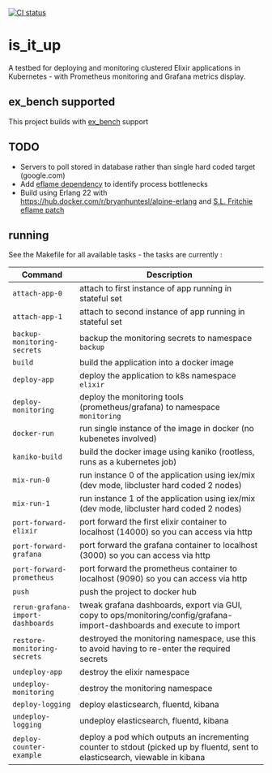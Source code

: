 [![CI status](https://travis-ci.org/bryanhuntesl/ex_bench.svg?branch=master)](https://travis-ci.org/bryanhuntesl/ex_bench)

# is_it_up

A testbed for deploying and monitoring clustered Elixir applications in Kubernetes - with Prometheus monitoring and Grafana metrics display.

## ex_bench supported

This project builds with [ex_bench](https://github.com/bryanhuntesl/ex_bench/) support

## TODO

* Servers to poll stored in database rather than single hard coded target (google.com)
* Add [eflame dependency](https://github.com/esl/eflame) to identify process bottlenecks
* Build using Erlang 22 with https://hub.docker.com/r/bryanhuntesl/alpine-erlang and [S.L. Fritchie eflame patch](https://github.com/bryanhuntesl/alpine-erlang/blob/experiment/slfritchie-eflame-enhancements/patches/slfritchie-eflame.patch)


## running

See the Makefile for all available tasks - the tasks are currently : 

| Command                            | Description                                                                                                                   |
| ---------------------------------- | -----------                                                                                                                   |
| `attach-app-0`                     | attach to first instance of app running in stateful set                                                                       |
| `attach-app-1`                     | attach to second instance of app running in stateful set                                                                      |
| `backup-monitoring-secrets`        | backup the monitoring secrets to namespace `backup`                                                                           |
| `build`                            | build the application into a docker image                                                                                     |
| `deploy-app`                       | deploy the application to k8s namespace `elixir`                                                                              |
| `deploy-monitoring`                | deploy the monitoring tools (prometheus/grafana) to namespace `monitoring`                                                    |
| `docker-run`                       | run single instance of the image in docker (no kubenetes involved)                                                            |
| `kaniko-build`                     | build the docker image using kaniko (rootless, runs as a kubernetes job)                                                      |
| `mix-run-0`                        | run instance 0 of the application using iex/mix (dev mode, libcluster hard coded 2 nodes)                                     |
| `mix-run-1`                        | run instance 1 of the application using iex/mix (dev mode, libcluster hard coded 2 nodes)                                     |
| `port-forward-elixir`              | port forward the first elixir container to localhost (14000) so you can access via http                                       |
| `port-forward-grafana`             | port forward the grafana container to localhost (3000) so you can access via http                                             |
| `port-forward-prometheus`          | port forward the prometheus container to localhost (9090) so you can access via http                                          |
| `push`                             | push the project to docker hub                                                                                                |
| `rerun-grafana-import-dashboards`  | tweak grafana dashboards, export via GUI, copy to ops/monitoring/config/grafana-import-dashboards and execute to import       |
| `restore-monitoring-secrets`       | destroyed the monitoring namespace, use this to avoid having to re-enter the required secrets                                 |
| `undeploy-app`                     | destroy the elixir namespace                                                                                                  |
| `undeploy-monitoring`              | destroy the monitoring namespace                                                                                              |
| `deploy-logging`                   | deploy elasticsearch, fluentd, kibana                                                                                         |
| `undeploy-logging`                 | undeploy elasticsearch, fluentd, kibana                                                                                       |
| `deploy-counter-example`           | deploy a pod which outputs an incrementing counter to stdout (picked up by fluentd, sent to elasticsearch, viewable in kibana |
